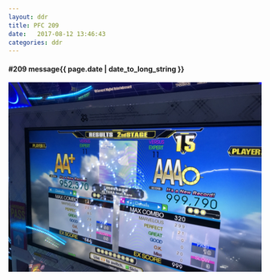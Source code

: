 ```yaml
---
layout: ddr
title: PFC 209
date:   2017-08-12 13:46:43
categories: ddr
---
```


#### **#209** message<span class="pull-right">{{ page.date | date_to_long_string }}</span>
![](/images/pfc/209_message.jpg)
